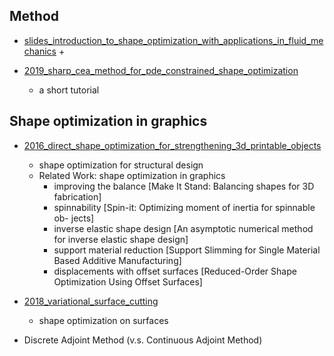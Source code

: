


## Method

+ [slides_introduction_to_shape_optimization_with_applications_in_fluid_mechanics](slides_introduction_to_shape_optimization_with_applications_in_fluid_mechanics.pdf)
    + 

+ [2019_sharp_cea_method_for_pde_constrained_shape_optimization](2019_sharp_cea_method_for_pde_constrained_shape_optimization.pdf)
    + a short tutorial

## Shape optimization in graphics


+ [2016_direct_shape_optimization_for_strengthening_3d_printable_objects](2016_direct_shape_optimization_for_strengthening_3d_printable_objects.pdf)
    + shape optimization for structural design
    + Related Work: shape optimization in graphics
        + improving the balance [Make It Stand: Balancing shapes for 3D fabrication]
        + spinnability [Spin-it: Optimizing moment of inertia for spinnable ob- jects]
        + inverse elastic shape design [An asymptotic numerical method for inverse elastic shape design]
        + support material reduction [Support Slimming for Single Material Based Additive Manufacturing]
        + displacements with offset surfaces [Reduced-Order Shape Optimization Using Offset Surfaces]


+ [2018_variational_surface_cutting](2018_variational_surface_cutting.pdf)
    + shape optimization on surfaces


+ Discrete Adjoint Method (v.s. Continuous Adjoint Method)